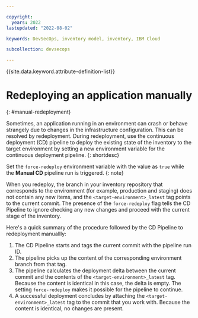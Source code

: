 ```yaml
---

copyright:
  years: 2022
lastupdated: "2022-08-02"

keywords: DevSecOps, inventory model, inventory, IBM Cloud

subcollection: devsecops

---
```


{{site.data.keyword.attribute-definition-list}}

#  Redeploying  an application manually
{: #manual-redeployment}

Sometimes, an application running in an environment can crash or behave strangely due to changes in the infrastructure configuration. This can be resolved by redeployment. During redeployment, use the continuous deployment (CD) pipeline to deploy the existing state of the inventory to the target environment by setting a new environment variable for the continuous deployment pipeline.
{: shortdesc}

Set the `force-redeploy` environment variable with the value as `true` while the **Manual CD** pipeline run is triggered.
{: note}


When you redeploy, the branch in your inventory repository that corresponds to the environment (for example,  production and staging) does not contain any new items, and the `<target-environment>_latest` tag points to the current commit. The presence of the `force-redeploy` flag tells the CD Pipeline to ignore checking any new changes and proceed with the current stage of the inventory.

Here's a quick summary of the procedure followed by the CD Pipeline to redeployment manuallly:

1. The CD Pipeline starts and tags the current commit with the pipeline run ID.
2. The pipeline picks up the content of the corresponding environment branch from that tag.
3. The pipeline calculates the deployment delta between the current commit and the contents of the `<target-environment>_latest` tag. Because the content is identical in this case, the delta is empty. The setting `force-redeploy` makes it possible for the pipeline to continue.
4. A successful deployment concludes by attaching the `<target-environment>_latest` tag to the commit that you work with. Because the content is identical, no changes are present.
